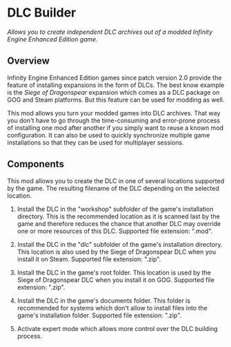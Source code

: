 # DLC Builder
*Allows you to create independent DLC archives out of a modded Infinity Engine Enhanced Edition game.*

## Overview
Infinity Engine Enhanced Edition games since patch version 2.0 provide the feature of installing expansions in the form of DLCs. The best know example is the *Siege of Dragonspear* expansion which comes as a DLC package on GOG and Steam platforms. But this feature can be used for modding as well. 

This mod allows you turn your modded games into DLC archives. That way you don't have to go through the time-consuming and error-prone process of installing one mod after another if you simply want to reuse a known mod configuration. It can also be used to quickly synchronize multiple game installations so that they can be used for multiplayer sessions.


## Components
This mod allows you to create the DLC in one of several locations supported by the game. The resulting filename of the DLC depending on the selected location.

1. Install the DLC in the "workshop" subfolder of the game's installation directory. This is the recommended location as it is scanned last by the game and therefore reduces the chance that another DLC may override one or more resources of this DLC. Supported file extension: ".mod".

2. Install the DLC in the "dlc" subfolder of the game's installation directory. This location is also used by the Siege of Dragonspear DLC when you install it on Steam. Supported file extension: ".zip".

3. Install the DLC in the game's root folder. This location is used by the Siege of Dragonspear DLC when you install it on GOG. Supported file extension: ".zip".

4. Install the DLC in the game's documents folder. This folder is recommended for systems which don't allow to install files into the game's installation folder. Supported file extension: ".zip".

5. Activate expert mode which allows more control over the DLC building process.
